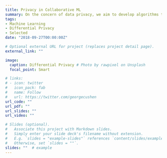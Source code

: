 ```yaml
---
title: Privacy in Collaborative ML
summary: On the concern of data privacy, we aim to develop algorithms towards learning accurate models privately from data.
tags:
- Machine Learning
- Differential Privacy
- Selected
date: "2018-09-27T00:00:00Z"

# Optional external URL for project (replaces project detail page).
external_link: ""

image:
  caption: Differential Privacy # Photo by rawpixel on Unsplash
  focal_point: Smart

# links:
# - icon: twitter
#   icon_pack: fab
#   name: Follow
#   url: https://twitter.com/georgecushen
url_code: ""
url_pdf: ""
url_slides: ""
url_video: ""

# Slides (optional).
#   Associate this project with Markdown slides.
#   Simply enter your slide deck's filename without extension.
#   E.g. `slides = "example-slides"` references `content/slides/example-slides.md`.
#   Otherwise, set `slides = ""`.
slides: ""  # example
---
```



